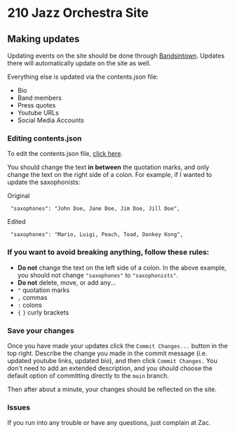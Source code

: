 # 210 Jazz Orchestra Site

## Making updates

Updating events on the site should be done through [Bandsintown](https://artists.bandsintown.com/artists/15570638/events/upcoming). Updates there will automatically update on the site as well.

Everything else is updated via the contents.json file:
- Bio
- Band members
- Press quotes
- Youtube URLs
- Social Media Accounts

### Editing contents.json
To edit the contents.json file, [click here](https://github.com/210jazzorchestra/website/edit/main/src/app/content.json).

You should change the text **in between** the quotation marks, and only change the text on the right side of a colon.
For example, if I wanted to update the saxophonists:

Original
```
 "saxophones": "John Doe, Jane Doe, Jim Doe, Jill Doe",
```

Edited
```
 "saxophones": "Mario, Luigi, Peach, Toad, Donkey Kong",
```

### If you want to avoid breaking anything, follow these rules:
- **Do not** change the text on the left side of a colon. In the above example, you should not change `"saxophones"` to `"saxophonists"`.
- **Do not** delete, move, or add any...
 - `"` quotation marks
 - `,` commas
 - `:` colons
 - `{` `}` curly brackets

### Save your changes
Once you have made your updates click the `Commit Changes...` button in the top right. Describe the change you made in the commit message (i.e. updated youtube links, updated bio), and then click `Commit Changes.` You don't need to add an extended description, and you should choose the default option of committing directly to the `main` branch. 

Then after about a minute, your changes should be reflected on the site.

### Issues
If you run into any trouble or have any questions, just complain at Zac.



